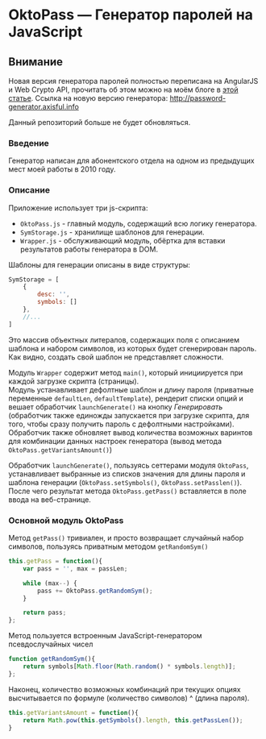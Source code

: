 # OktoPass — Генератор паролей на JavaScript

## Внимание
Новая версия генератора паролей полностью переписана на AngularJS и Web Crypto API, прочитать об этом можно на моём блоге в [этой статье](https://blog.axisful.info/webdev/oktopass-strong-password-generator#more-458).
Ссылка на новую версию генератора: http://password-generator.axisful.info

Данный репозиторий больше не будет обновляться.

### Введение
Генератор написан для абонентского отдела на одном из предыдущих мест моей работы в 2010 году.

### Описание
Приложение использует три js-скрипта:
* `OktoPass.js` - главный модуль, содержащий всю логику генератора.
* `SymStorage.js` - хранилище шаблонов для генерации.
* `Wrapper.js` - обслуживающий модуль, обёртка для вставки результатов работы генератора в DOM.

Шаблоны для генерации описаны в виде структуры:
```js
SymStorage = [
    {
        desc: '',
        symbols: []
    },
    //...
]    
```
Это массив объектных литералов, содержащих поля с описанием шаблона и набором
символов, из которых будет сгенерирован пароль. Как видно, создать свой шаблон
не представляет сложности.

Модуль `Wrapper` содержит метод `main()`, который инициируется при каждой загрузке скрипта (страницы).  
Модуль устанавливает дефолтные шаблон и длину пароля (приватные переменные `defaultLen`, `defaultTemplate`), рендерит списки опций и вешает обработчик `launchGenerate()` на кнопку _Генерировать_ (обработчик также единожды запускается при загрузке скрипта, для того, чтобы сразу получить пароль с дефолтными настройками). Обработчик также обновляет вывод количества возможных варинтов для комбинации данных настроек генератора (вывод метода `OktoPass.getVariantsAmount()`)

Обработчик `launchGenerate()`, пользуясь сеттерами модуля `OktoPass`, устанавливает выбранные из списков значения для длины пароля и шаблона генерации (`OktoPass.setSymbols()`, `OktoPass.setPasslen()`). После чего результат метода `OktoPass.getPass()` вставляется в поле ввода на веб-странице.

### Основной модуль OktoPass
Метод `getPass()` тривиален, и просто возвращает случайный набор символов, пользуясь приватным методом `getRandomSym()`
```js
this.getPass = function(){
    var pass = '', max = passLen;

    while (max--) {
        pass += OktoPass.getRandomSym();
    }

    return pass;
};
```

Метод пользуется встроенным JavaScript-генератором псевдослучайных чисел
```js
function getRandomSym(){
    return symbols[Math.floor(Math.random() * symbols.length)];
};
```

Наконец, количество возможных комбинаций при текущих опциях высчитывается по
формуле (количество символов) ^ (длина пароля).
```js
this.getVariantsAmount = function(){
    return Math.pow(this.getSymbols().length, this.getPassLen());
}
```
